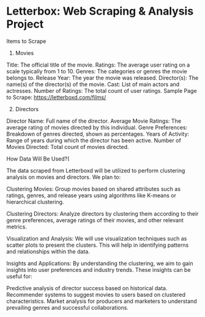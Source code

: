 # Letterbox: Web Scraping & Analysis Project



Items to Scrape

1. Movies

Title: The official title of the movie.
Ratings: The average user rating on a scale typically from 1 to 10.
Genres: The categories or genres the movie belongs to.
Release Year: The year the movie was released.
Director(s): The name(s) of the director(s) of the movie.
Cast: List of main actors and actresses.
Number of Ratings: The total count of user ratings.
Sample Page to Scrape: https://letterboxd.com/films/


2. Directors

Director Name: Full name of the director.
Average Movie Ratings: The average rating of movies directed by this individual.
Genre Preferences: Breakdown of genres directed, shown as percentages.
Years of Activity: Range of years during which the director has been active.
Number of Movies Directed: Total count of movies directed.







How Data Will Be Used?(

The data scraped from Letterboxd will be utilized to perform clustering analysis on movies and directors. We plan to:

Clustering Movies: Group movies based on shared attributes such as ratings, genres, and
release years using algorithms like K-means or hierarchical clustering.

Clustering Directors: Analyze directors by clustering them according to their genre preferences,
average ratings of their movies, and other relevant metrics.

Visualization and Analysis: We will use visualization techniques such as scatter plots
to present the clusters. This will help in identifying patterns and relationships within the data.

Insights and Applications: By understanding the clustering, we aim to gain insights into user
preferences and industry trends. These insights can be useful for:

Predictive analysis of director success based on historical data.
Recommender systems to suggest movies to users based on clustered characteristics.
Market analysis for producers and marketers to understand prevailing genres and successful
collaborations.


